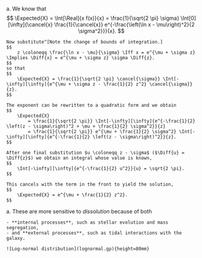 a.
    We know that
    $$
        \Expected{X} =
        \Int[\Real]{x f(x)}{x} =
        \frac{1}{\sqrt{2 \pi} \sigma}
            \Int[0][\infty]{\cancel{x} \frac{1}{\cancel{x}} e^{-\frac{\left(\ln x - \mu\right)^2}{2 \sigma^2}}}{x}.
    $$

    Now substitute^[Note the change of bounds of integration.]
    $$
        z \coloneqq \frac{\ln x - \mu}{\sigma} \Iff x = e^{\mu + \sigma z} \Implies \Diff{x} = e^{\mu + \sigma z} \sigma \Diff{z}.
    $$
    so that
    $$
        \Expected{X} = \frac{1}{\sqrt{2 \pi} \cancel{\sigma}} \Int[-\infty][\infty]{e^{\mu + \sigma z - \frac{1}{2} z^2} \cancel{\sigma}}{z}.
    $$

    The exponent can be rewritten to a quadratic form and we obtain
    $$
        \Expected{X}
            = \frac{1}{\sqrt{2 \pi}} \Int[-\infty][\infty]{e^{-\frac{1}{2} \left(z - \sigma\right)^2 + \mu + \frac{1}{2} \sigma^2}}{z}
            = \frac{1}{\sqrt{2 \pi}} e^{\mu + \frac{1}{2} \sigma^2} \Int[-\infty][\infty]{e^{-\frac{1}{2} \left(z - \sigma\right)^2}}{z}.
    $$

    After one final substitution $u \coloneqq z - \sigma$ ($\Diff{u} = \Diff{z}$) we obtain an integral whose value is known,
    $$
        \Int[-\infty][\infty]{e^{-\frac{1}{2} u^2}}{u} = \sqrt{2 \pi}.
    $$

    This cancels with the term in the front to yield the solution,
    $$
        \Expected{X} = e^{\mu + \frac{1}{2} z^2}.
    $$

a.  These are more sensitive to _dissolution_ because of both

    - **internal processes**, such as stellar evolution and mass segregation,
    - and **external processes**, such as tidal interactions with the galaxy.

    ![Log-normal distribution](lognormal.gp){height=80mm}
